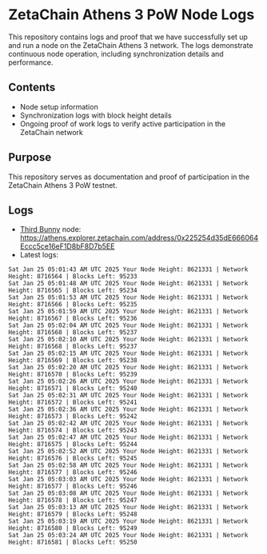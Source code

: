 # ZetaChain Athens 3 PoW Node Logs
This repository contains logs and proof that we have successfully set up and run a node on the ZetaChain Athens 3 network. The logs demonstrate continuous node operation, including synchronization details and performance.

## Contents
- Node setup information
- Synchronization logs with block height details
- Ongoing proof of work logs to verify active participation in the ZetaChain network

## Purpose
This repository serves as documentation and proof of participation in the ZetaChain Athens 3 PoW testnet.

## Logs

- [Third Bunny](https://thirdbunny.xyz/) node: https://athens.explorer.zetachain.com/address/0x225254d35dE666064Eccc5ce16eF1D8bF8D7b5EE
- Latest logs:
```
Sat Jan 25 05:01:43 AM UTC 2025 Your Node Height: 8621331 | Network Height: 8716564 | Blocks Left: 95233
Sat Jan 25 05:01:48 AM UTC 2025 Your Node Height: 8621331 | Network Height: 8716565 | Blocks Left: 95234
Sat Jan 25 05:01:53 AM UTC 2025 Your Node Height: 8621331 | Network Height: 8716566 | Blocks Left: 95235
Sat Jan 25 05:01:59 AM UTC 2025 Your Node Height: 8621331 | Network Height: 8716567 | Blocks Left: 95236
Sat Jan 25 05:02:04 AM UTC 2025 Your Node Height: 8621331 | Network Height: 8716568 | Blocks Left: 95237
Sat Jan 25 05:02:10 AM UTC 2025 Your Node Height: 8621331 | Network Height: 8716568 | Blocks Left: 95237
Sat Jan 25 05:02:15 AM UTC 2025 Your Node Height: 8621331 | Network Height: 8716569 | Blocks Left: 95238
Sat Jan 25 05:02:20 AM UTC 2025 Your Node Height: 8621331 | Network Height: 8716570 | Blocks Left: 95239
Sat Jan 25 05:02:26 AM UTC 2025 Your Node Height: 8621331 | Network Height: 8716571 | Blocks Left: 95240
Sat Jan 25 05:02:31 AM UTC 2025 Your Node Height: 8621331 | Network Height: 8716572 | Blocks Left: 95241
Sat Jan 25 05:02:36 AM UTC 2025 Your Node Height: 8621331 | Network Height: 8716573 | Blocks Left: 95242
Sat Jan 25 05:02:42 AM UTC 2025 Your Node Height: 8621331 | Network Height: 8716574 | Blocks Left: 95243
Sat Jan 25 05:02:47 AM UTC 2025 Your Node Height: 8621331 | Network Height: 8716575 | Blocks Left: 95244
Sat Jan 25 05:02:52 AM UTC 2025 Your Node Height: 8621331 | Network Height: 8716576 | Blocks Left: 95245
Sat Jan 25 05:02:58 AM UTC 2025 Your Node Height: 8621331 | Network Height: 8716577 | Blocks Left: 95246
Sat Jan 25 05:03:03 AM UTC 2025 Your Node Height: 8621331 | Network Height: 8716577 | Blocks Left: 95246
Sat Jan 25 05:03:08 AM UTC 2025 Your Node Height: 8621331 | Network Height: 8716578 | Blocks Left: 95247
Sat Jan 25 05:03:13 AM UTC 2025 Your Node Height: 8621331 | Network Height: 8716579 | Blocks Left: 95248
Sat Jan 25 05:03:19 AM UTC 2025 Your Node Height: 8621331 | Network Height: 8716580 | Blocks Left: 95249
Sat Jan 25 05:03:24 AM UTC 2025 Your Node Height: 8621331 | Network Height: 8716581 | Blocks Left: 95250
```
